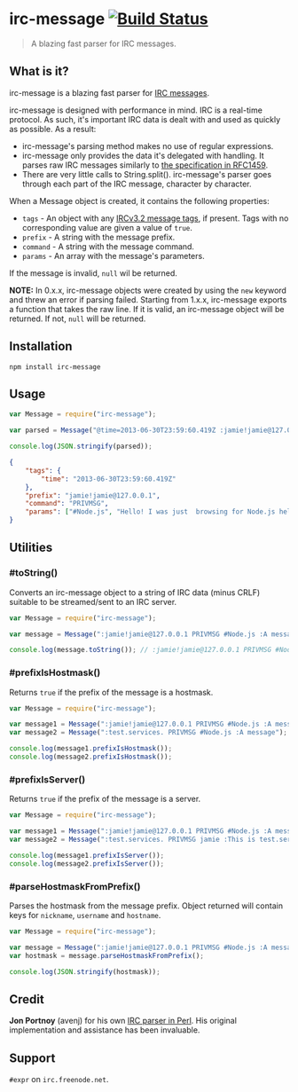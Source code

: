 # irc-message [![Build Status](https://travis-ci.org/expr/irc-message.png)](https://travis-ci.org/expr/irc-message)
> A blazing fast parser for IRC messages.

## What is it?

irc-message is a blazing fast parser for [IRC messages](http://tools.ietf.org/html/rfc2812#section-2.3.1). 

irc-message is designed with performance in mind. IRC is a real-time protocol. As such, it's important IRC data is dealt with and used as quickly as possible. As a result:

- irc-message's parsing method makes no use of regular expressions.
- irc-message only provides the data it's delegated with handling. It parses raw IRC messages similarly to [the specification in RFC1459](http://tools.ietf.org/html/rfc2812#section-2.3.1).
- There are very little calls to String.split(). irc-message's parser goes through each part of the IRC message, character by character.

When a Message object is created, it contains the following properties:

- `tags` - An object with any [IRCv3.2 message tags](http://ircv3.org/specification/message-tags-3.2), if present. Tags with no corresponding value are given a value of `true`.
- `prefix` - A string with the message prefix.
- `command` - A string with the message command.
- `params` - An array with the message's parameters.

If the message is invalid, `null` wil be returned.

**NOTE:** In 0.x.x, irc-message objects were created by using the `new` keyword and threw an error if parsing failed. Starting from 1.x.x, irc-message exports a function that takes the raw line. If it is valid, an irc-message object will be returned. If not, `null` will be returned.

## Installation

    npm install irc-message

## Usage

```JavaScript
var Message = require("irc-message");

var parsed = Message("@time=2013-06-30T23:59:60.419Z :jamie!jamie@127.0.0.1 PRIVMSG #Node.js :Hello! I was just  browsing for Node.js help, found this channel.");

console.log(JSON.stringify(parsed));
```

```JSON
{
    "tags": {
        "time": "2013-06-30T23:59:60.419Z"
    },
    "prefix": "jamie!jamie@127.0.0.1",
    "command": "PRIVMSG",
    "params": ["#Node.js", "Hello! I was just  browsing for Node.js help, found this channel."]
}
```

## Utilities

### #toString()

Converts an irc-message object to a string of IRC data (minus CRLF) suitable to be streamed/sent to an IRC server.

```JavaScript
var Message = require("irc-message");

var message = Message(":jamie!jamie@127.0.0.1 PRIVMSG #Node.js :A message");

console.log(message.toString()); // :jamie!jamie@127.0.0.1 PRIVMSG #Node.js :A message
```

### #prefixIsHostmask()

Returns `true` if the prefix of the message is a hostmask.

```JavaScript
var Message = require("irc-message");

var message1 = Message(":jamie!jamie@127.0.0.1 PRIVMSG #Node.js :A message");
var message2 = Message(":test.services. PRIVMSG #Node.js :A message");

console.log(message1.prefixIsHostmask());
console.log(message2.prefixIsHostmask());
```

### #prefixIsServer()

Returns `true` if the prefix of the message is a server.

```JavaScript
var Message = require("irc-message");

var message1 = Message(":jamie!jamie@127.0.0.1 PRIVMSG #Node.js :A message");
var message2 = Message(":test.services. PRIVMSG jamie :This is test.services. speaking!");

console.log(message1.prefixIsServer());
console.log(message2.prefixIsServer());
```

### #parseHostmaskFromPrefix()

Parses the hostmask from the message prefix. Object returned will contain keys for `nickname`, `username` and `hostname`.

```JavaScript
var Message = require("irc-message");

var message = Message(":jamie!jamie@127.0.0.1 PRIVMSG #Node.js :A message");
var hostmask = message.parseHostmaskFromPrefix();

console.log(JSON.stringify(hostmask));
```

## Credit

**Jon Portnoy** (avenj) for his own [IRC parser in Perl](http://metacpan.org/release/POE-Filter-IRCv3). His original implementation and assistance has been invaluable.

## Support

`#expr` on `irc.freenode.net`.
